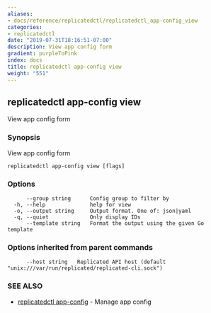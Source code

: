 ```yaml
---
aliases:
- docs/reference/replicatedctl/replicatedctl_app-config_view
categories:
- replicatedctl
date: "2019-07-31T18:16:51-07:00"
description: View app config form
gradient: purpleToPink
index: docs
title: replicatedctl app-config view
weight: "551"
---
```


## replicatedctl app-config view

View app config form

### Synopsis

View app config form

```
replicatedctl app-config view [flags]
```

### Options

```
      --group string      Config group to filter by
  -h, --help              help for view
  -o, --output string     Output format. One of: json|yaml
  -q, --quiet             Only display IDs
      --template string   Format the output using the given Go template
```

### Options inherited from parent commands

```
      --host string   Replicated API host (default "unix:///var/run/replicated/replicated-cli.sock")
```

### SEE ALSO

* [replicatedctl app-config](/api/replicatedctl/replicatedctl_app-config/)	 - Manage app config

